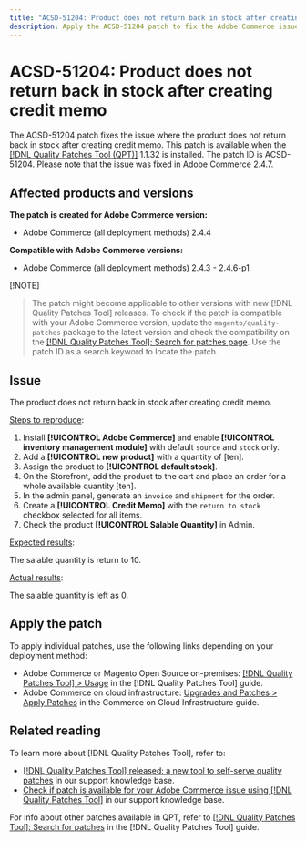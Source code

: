 ```yaml
---
title: "ACSD-51204: Product does not return back in stock after creating credit memo"
description: Apply the ACSD-51204 patch to fix the Adobe Commerce issue where the product does not return back in stock after creating credit memo.
---
```

# ACSD-51204: Product does not return back in stock after creating credit memo

The ACSD-51204 patch fixes the issue where the product does not return back in stock after creating credit memo. This patch is available when the [[!DNL Quality Patches Tool (QPT)]](/help/announcements/adobe-commerce-announcements/magento-quality-patches-released-new-tool-to-self-serve-quality-patches.md) 1.1.32 is installed. The patch ID is ACSD-51204. Please note that the issue was fixed in Adobe Commerce 2.4.7.

## Affected products and versions

**The patch is created for Adobe Commerce version:**

* Adobe Commerce (all deployment methods) 2.4.4

**Compatible with Adobe Commerce versions:**

* Adobe Commerce (all deployment methods)  2.4.3 - 2.4.6-p1

[!NOTE]
>
>The patch might become applicable to other versions with new [!DNL Quality Patches Tool] releases. To check if the patch is compatible with your Adobe Commerce version, update the `magento/quality-patches` package to the latest version and check the compatibility on the [[!DNL Quality Patches Tool]: Search for patches page](https://experienceleague.adobe.com/tools/commerce-quality-patches/index.html). Use the patch ID as a search keyword to locate the patch.

## Issue

The product does not return back in stock after creating credit memo.

<u>Steps to reproduce</u>:

1. Install **[!UICONTROL Adobe Commerce]** and enable **[!UICONTROL inventory management module]** with default `source` and `stock` only.
1. Add a **[!UICONTROL new product]** with a quantity of [ten].
1. Assign the product to **[!UICONTROL default stock]**.
1. On the Storefront, add the product to the cart and place an order for a whole available quantity [ten].
1. In the admin panel, generate an `invoice` and `shipment` for the order.
1. Create a **[!UICONTROL Credit Memo]** with the `return to stock` checkbox selected for all items.
1. Check the product **[!UICONTROL Salable Quantity]** in Admin.

<u>Expected results</u>:

The salable quantity is return to 10.

<u>Actual results</u>:

The salable quantity is left as 0.

## Apply the patch

To apply individual patches, use the following links depending on your deployment method:

* Adobe Commerce or Magento Open Source on-premises: [[!DNL Quality Patches Tool] > Usage](https://experienceleague.adobe.com/docs/commerce-operations/tools/quality-patches-tool/usage.html) in the [!DNL Quality Patches Tool] guide.
* Adobe Commerce on cloud infrastructure: [Upgrades and Patches > Apply Patches](https://experienceleague.adobe.com/docs/commerce-cloud-service/user-guide/develop/upgrade/apply-patches.html) in the Commerce on Cloud Infrastructure guide.

## Related reading

To learn more about [!DNL Quality Patches Tool], refer to:

* [[!DNL Quality Patches Tool] released: a new tool to self-serve quality patches](/help/announcements/adobe-commerce-announcements/magento-quality-patches-released-new-tool-to-self-serve-quality-patches.md) in our support knowledge base.
* [Check if patch is available for your Adobe Commerce issue using [!DNL Quality Patches Tool]](/help/support-tools/patches-available-in-qpt-tool/check-patch-for-magento-issue-with-magento-quality-patches.md) in our support knowledge base.

For info about other patches available in QPT, refer to [[!DNL Quality Patches Tool]: Search for patches](https://experienceleague.adobe.com/tools/commerce-quality-patches/index.html) in the [!DNL Quality Patches Tool] guide.

